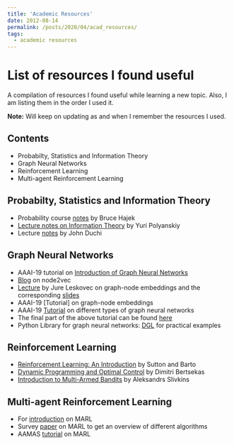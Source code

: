 ```yaml
---
title: 'Academic Resources'
date: 2012-08-14
permalink: /posts/2020/04/acad_resources/
tags:
  - academic resources
---
```

# List of resources I found useful

A compilation of resources I found useful while learning a new topic. Also, I am listing them in the order I used it.


**Note:** Will keep on updating as and when I remember the resources I used.

## Contents
* Probabilty, Statistics and Information Theory
* Graph Neural Networks
* Reinforcement Learning
* Multi-agent Reinforcement Learning

## Probabilty, Statistics and Information Theory
* Probability course [notes](http://www.ifp.illinois.edu/~hajek/Papers/probabilityJan13.pdf) by Bruce Hajek
* [Lecture notes on Information Theory](http://people.lids.mit.edu/yp/homepage/data/itlectures_v5.pdf) by Yuri Polyanskiy
* Lecture [notes](https://web.stanford.edu/class/stats311/lecture-notes.pdf) by John Duchi

## Graph Neural Networks
* AAAI-19 tutorial on [Introduction of Graph Neural Networks](https://jian-tang.com/files/AAAI19/aaai-grltutorial-part0-intro.pdf) 
* [Blog](https://towardsdatascience.com/node2vec-embeddings-for-graph-data-32a866340fef) on node2vec
* [Lecture](https://www.youtube.com/watch?v=YrhBZUtgG4E) by Jure Leskovec on graph-node embeddings and the corresponding [slides](http://snap.stanford.edu/class/cs224w-2018/handouts/09-node2vec.pdf)
* AAAI-19 [Tutorial] on graph-node embeddings
* AAAI-19 [Tutorial](https://jian-tang.com/files/AAAI19/aaai-grltutorial-part2-gnns.pdf) on different types of graph neural networks
* The final part of the above tutorial can be found [here](https://cs.mcgill.ca/~wlh/files/AAAI19_GRLTutorial.zip)
* Python Library for graph neural networks: [DGL](https://www.dgl.ai/) for practical examples


## Reinforcement Learning
* [Reinforcement Learning: An Introduction](https://web.stanford.edu/class/psych209/Readings/SuttonBartoIPRLBook2ndEd.pdf) by Sutton and Barto
* [Dynamic Programming and Optimal Control](http://web.mit.edu/dimitrib/www/RLbook.html) by Dimitri Bertsekas
* [Introduction to Multi-Armed Bandits](https://arxiv.org/pdf/1904.07272.pdf) by Aleksandrs Slivkins

## Multi-agent Reinforcement Learning
* For [introduction](https://bair.berkeley.edu/blog/2018/12/12/rllib/) on MARL
* Survey [paper](https://arxiv.org/pdf/1911.10635.pdf) on MARL to get an overview of different algorithms
* AAMAS [tutorial](https://sites.google.com/site/aamas2013marltutorial/slides) on MARL